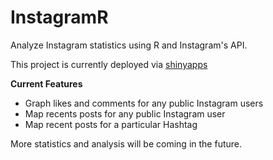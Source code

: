 InstagramR
=================

Analyze Instagram statistics using R and Instagram's API.

This project is currently deployed via [shinyapps](http://rees.shinyapps.io/InstagramR)

**Current Features**
* Graph likes and comments for any public Instagram users
* Map recents posts for any public Instagram user
* Map recent posts for a particular Hashtag

More statistics and analysis will be coming in the future.

